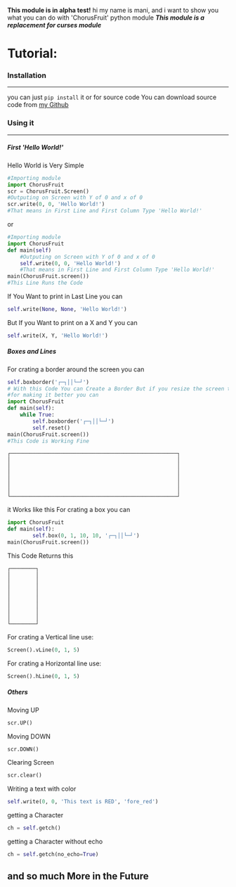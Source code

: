 **This module is in alpha test!**
hi my name is mani, and i want to show you what you can do with 'ChorusFruit' python module
***This module is a replacement for curses module***
# Tutorial:
### Installation
****
you  can just `pip install` it
or for source code You can download source code from [my Github](https:\\github.com\mani_farizi)
### Using it
****
##### First 'Hello World!'
Hello World is Very Simple
```python 
#Importing module
import ChorusFruit
scr = ChorusFruit.Screen()
#Outputing on Screen with Y of 0 and x of 0
scr.write(0, 0, 'Hello World!')
#That means in First Line and First Column Type 'Hello World!'
```
or
```python 
#Importing module
import ChorusFruit
def main(self)
    #Outputing on Screen with Y of 0 and x of 0
    self.write(0, 0, 'Hello World!')
    #That means in First Line and First Column Type 'Hello World!'
main(ChorusFruit.screen())
#This Line Runs the Code
```
If You Want to print in Last Line you can 
```python 
self.write(None, None, 'Hello World!')
```
But If you Want to print on a X and Y you can
```python
self.write(X, Y, 'Hello World!')
```
##### Boxes and Lines
For crating a border around the screen you can
```python
self.boxborder('┌─┐││└─┘')
# With this Code You can Create a Border But if you resize the screen the code is not working corect
#for making it better you can
import ChorusFruit
def main(self):
    while True:
        self.boxborder('┌─┐││└─┘')
        self.reset()
main(ChorusFruit.screen())
#This Code is Working Fine
```
```text
┌─────────────────────────────────────────────────────┐
│                                                     │
│                                                     │
│                                                     │
│                                                     │
│                                                     │
│                                                     │
└─────────────────────────────────────────────────────┘
```
it Works like this
For crating a box you can
```python
import ChorusFruit
def main(self):
        self.box(0, 1, 10, 10, '┌─┐││└─┘')
main(ChorusFruit.screen())
```
This Code Returns this
```text
┌────────┐
│        │
│        │
│        │
│        │
│        │
│        │
│        │
│        │
└────────┘
```
For crating a Vertical line use:
```python
Screen().vLine(0, 1, 5)
```
For crating a Horizontal line use:
```python
Screen().hLine(0, 1, 5)
```
##### Others
Moving UP
```python
scr.UP()
```
Moving DOWN
```python
scr.DOWN()
```
Clearing Screen
```python
scr.clear()
```
Writing a text with color
```python
self.write(0, 0, 'This text is RED', 'fore_red')
```
getting a Character
```python
ch = self.getch()
```
getting a Character without echo
```python
ch = self.getch(no_echo=True)
```
## and so much More in the Future